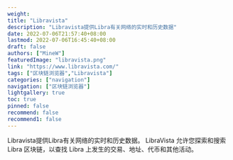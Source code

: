 ```yaml
---
weight: 
title: "Libravista"
description: "Libravista提供Libra有关网络的实时和历史数据"
date: 2022-07-06T21:57:40+08:00
lastmod: 2022-07-06T16:45:40+08:00
draft: false
authors: ["MineW"]
featuredImage: "libravista.png"
link: "https://www.libravista.com/"
tags: ["区块链浏览器","Libravista"]
categories: ["navigation"]
navigation: ["区块链浏览器"]
lightgallery: true
toc: true
pinned: false
recommend: false
recommend1: false
---
```


Libravista提供Libra有关网络的实时和历史数据。
‎LibraVista‎‎ 允许您探索和搜索 Libra 区块链，以查找 Libra 上发生的交易、地址、代币和其他活动。‎